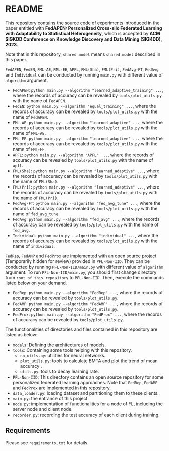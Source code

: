 # README
This repository contains the source code of experiments introduced in the paper entitled with **FedAPEN: Personalized Cross-silo Federated Learning with Adaptability to Statistical Heterogeneity**, which is accepted by **ACM SIGKDD Conference on Knowledge Discovery and Data Mining (SIGKDD), 2023**.

Note that in this repository, `shared model` means `shared model` described in this paper.

`FedAPEN`, `FedEN`, `FML-AE`, `FML-EE`, `APFL`, `FML(Sha)`, `FML(Pri)`, `FedAvg-FT`, `FedAvg` and `Individual` can be conducted by running `main.py` with different value of `algorithm` argument. 
+ `FedAPEN`: `python main.py --algorithm "learned_adaptive_training" ...`, where the records of accuracy can be revealed by `tools/plot_utils.py` with the name of `FedAPEN`.
+ `FedEN`: `python main.py --algorithm "equal_training" ...`, where the records of accuracy can be revealed by `tools/plot_utils.py` with the name of `FedAPEN`.
+ `FML-AE`: `python main.py --algorithm "learned_adaptive" ...`, where the records of accuracy can be revealed by `tools/plot_utils.py` with the name of `FML-AE`.
+ `FML-EE`: `python main.py --algorithm "learned_adaptive" ...`, where the records of accuracy can be revealed by `tools/plot_utils.py` with the name of `FML-EE`.
+ `APFL`: `python main.py --algorithm "APFL" ...`, where the records of accuracy can be revealed by `tools/plot_utils.py` with the name of `apfl`.
+ `FML(Sha)`: `python main.py --algorithm "learned_adaptive" ...`, where the records of accuracy can be revealed by `tools/plot_utils.py` with the name of `FML(Sha)`.
+ `FML(Pri)`: `python main.py --algorithm "learned_adaptive" ...`, where the records of accuracy can be revealed by `tools/plot_utils.py` with the name of `FML(Pri)`.
+ `FedAvg-FT`: `python main.py --algorithm "fed_avg_tune" ...`, where the records of accuracy can be revealed by `tools/plot_utils.py` with the name of `fed_avg_tune`.
+ `FedAvg`: `python main.py --algorithm "fed_avg" ...`, where the records of accuracy can be revealed by `tools/plot_utils.py` with the name of `fed_avg`.
+ `Individual`: `python main.py --algorithm "individual" ...`, where the records of accuracy can be revealed by `tools/plot_utils.py` with the name of `individual`.

`FedRep`, `FedAMP` and `FedProx` are implemented with an open source project (Temporarily hidden for review) provided in `PFL-Non-IID`.
They can be conducted by running `PFL-Non-IID/main.py` with different value of `algorithm` argument. 
To run `PFL-Non-IID/main.py`, you should first change directory from `root of this repository` to `PFL-Non-IID`.
Then, execute the commands listed below on your demand.
+ `FedRep`: `python main.py --algorithm "FedRep" ...`, where the records of accuracy can be revealed by `tools/plot_utils.py`.
+ `FedAMP`: `python main.py --algorithm "FedAMP" ...`, where the records of accuracy can be revealed by `tools/plot_utils.py`.
+ `FedProx`: `python main.py --algorithm "FedProx" ...`, where the records of accuracy can be revealed by `tools/plot_utils.py`.

The functionalities of directories and files contained in this repository are listed as below:
+ `models`: Defining the architectures of models.
+ `tools`: Containing some tools helping with this repository.
  + `nn_utils.py`: utilities for neural networks.
  + `plot_utils.py`: tools to calculate BMTA and plot the trend of mean accuracy .
  + `utils.py`: tools to decay learning rate.
+ `PFL-Non-IID`: This directory contains an open source repository for some personalized federated learning approaches. Note that `FedRep`, `FedAMP` and `FedProx` are implemented in this repository.
+ `data_loader.py`: loading dataset and partitioning them to these clients.
+ `main.py`: the entrance of this project.
+ `node.py`: implementation of functionalities for a node of FL, including the server node and client node.
+ `recorder.py`: recording the test accuracy of each client during training.

## Requirements
Please see `requirements.txt` for details.